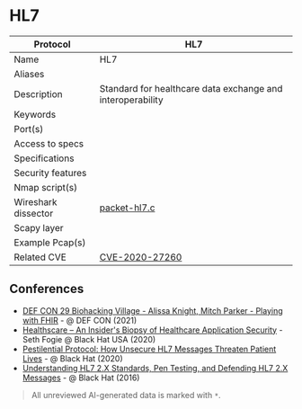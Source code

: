# HL7

| Protocol | HL7 |
|---|---|
| Name | HL7 |
| Aliases |  |
| Description | Standard for healthcare data exchange and interoperability |
| Keywords |  |
| Port(s) |  |
| Access to specs |  |
| Specifications |  |
| Security features |  |
| Nmap script(s) |  |
| Wireshark dissector | [packet-hl7.c](https://github.com/wireshark/wireshark/blob/master/epan/dissectors/packet-hl7.c) |
| Scapy layer |  |
| Example Pcap(s) |  |
| Related CVE | [CVE-2020-27260](https://nvd.nist.gov/vuln/detail/CVE-2020-27260) |

## Conferences
- [DEF CON 29 Biohacking Village - Alissa Knight, Mitch Parker - Playing with FHIR](https://www.youtube.com/watch?v=wrNyd60XPMg) - @ DEF CON (2021)
- [Healthscare – An Insider's Biopsy of Healthcare Application Security](https://www.youtube.com/watch?v=33dQhsIcp7U) - Seth Fogie @ Black Hat USA (2020)
- [Pestilential Protocol: How Unsecure HL7 Messages Threaten Patient Lives](https://www.youtube.com/watch?v=66x3vfac8rA) - @ Black Hat (2020)
- [Understanding HL7 2.X Standards, Pen Testing, and Defending HL7 2.X Messages](https://www.youtube.com/watch?v=MR7cH44fjrc) - @ Black Hat (2016)

> All unreviewed AI-generated data is marked with `*`.
